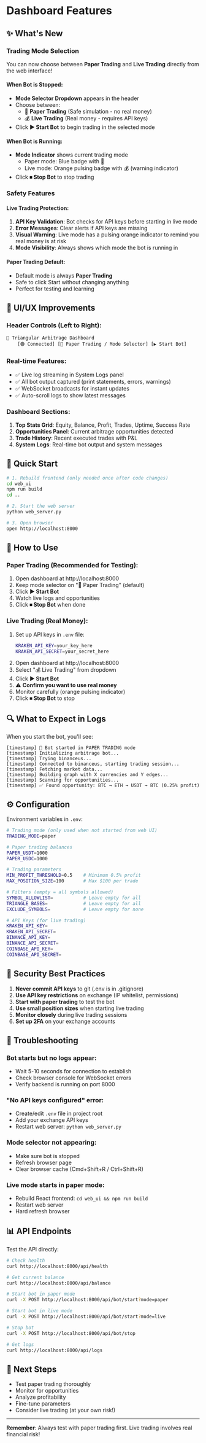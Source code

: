 # Dashboard Features

## ✨ What's New

### Trading Mode Selection
You can now choose between **Paper Trading** and **Live Trading** directly from the web interface!

#### When Bot is Stopped:
- **Mode Selector Dropdown** appears in the header
- Choose between:
  - 📝 **Paper Trading** (Safe simulation - no real money)
  - 💰 **Live Trading** (Real money - requires API keys)
- Click **▶️ Start Bot** to begin trading in the selected mode

#### When Bot is Running:
- **Mode Indicator** shows current trading mode
  - Paper mode: Blue badge with 📝
  - Live mode: Orange pulsing badge with 💰 (warning indicator)
- Click **⏹ Stop Bot** to stop trading

### Safety Features

#### Live Trading Protection:
1. **API Key Validation**: Bot checks for API keys before starting in live mode
2. **Error Messages**: Clear alerts if API keys are missing
3. **Visual Warning**: Live mode has a pulsing orange indicator to remind you real money is at risk
4. **Mode Visibility**: Always shows which mode the bot is running in

#### Paper Trading Default:
- Default mode is always **Paper Trading**
- Safe to click Start without changing anything
- Perfect for testing and learning

## 🎨 UI/UX Improvements

### Header Controls (Left to Right):
```
🔺 Triangular Arbitrage Dashboard
    [🟢 Connected] [📝 Paper Trading / Mode Selector] [▶️ Start Bot]
```

### Real-time Features:
- ✅ Live log streaming in System Logs panel
- ✅ All bot output captured (print statements, errors, warnings)
- ✅ WebSocket broadcasts for instant updates
- ✅ Auto-scroll logs to show latest messages

### Dashboard Sections:
1. **Top Stats Grid**: Equity, Balance, Profit, Trades, Uptime, Success Rate
2. **Opportunities Panel**: Current arbitrage opportunities detected
3. **Trade History**: Recent executed trades with P&L
4. **System Logs**: Real-time bot output and system messages

## 🚀 Quick Start

```bash
# 1. Rebuild frontend (only needed once after code changes)
cd web_ui
npm run build
cd ..

# 2. Start the web server
python web_server.py

# 3. Open browser
open http://localhost:8000
```

## 📝 How to Use

### Paper Trading (Recommended for Testing):
1. Open dashboard at http://localhost:8000
2. Keep mode selector on "📝 Paper Trading" (default)
3. Click **▶️ Start Bot**
4. Watch live logs and opportunities
5. Click **⏹ Stop Bot** when done

### Live Trading (Real Money):
1. Set up API keys in `.env` file:
   ```bash
   KRAKEN_API_KEY=your_key_here
   KRAKEN_API_SECRET=your_secret_here
   ```
2. Open dashboard at http://localhost:8000
3. Select "💰 Live Trading" from dropdown
4. Click **▶️ Start Bot**
5. ⚠️ **Confirm you want to use real money**
6. Monitor carefully (orange pulsing indicator)
7. Click **⏹ Stop Bot** to stop

## 🔍 What to Expect in Logs

When you start the bot, you'll see:
```
[timestamp] 📝 Bot started in PAPER TRADING mode
[timestamp] Initializing arbitrage bot...
[timestamp] Trying binanceus...
[timestamp] Connected to binanceus, starting trading session...
[timestamp] Fetching market data...
[timestamp] Building graph with X currencies and Y edges...
[timestamp] Scanning for opportunities...
[timestamp] ✅ Found opportunity: BTC → ETH → USDT → BTC (0.25% profit)
```

## ⚙️ Configuration

Environment variables in `.env`:
```bash
# Trading mode (only used when not started from web UI)
TRADING_MODE=paper

# Paper trading balances
PAPER_USDT=1000
PAPER_USDC=1000

# Trading parameters
MIN_PROFIT_THRESHOLD=0.5    # Minimum 0.5% profit
MAX_POSITION_SIZE=100       # Max $100 per trade

# Filters (empty = all symbols allowed)
SYMBOL_ALLOWLIST=           # Leave empty for all
TRIANGLE_BASES=             # Leave empty for all
EXCLUDE_SYMBOLS=            # Leave empty for none

# API Keys (for live trading)
KRAKEN_API_KEY=
KRAKEN_API_SECRET=
BINANCE_API_KEY=
BINANCE_API_SECRET=
COINBASE_API_KEY=
COINBASE_API_SECRET=
```

## 🔐 Security Best Practices

1. **Never commit API keys** to git (.env is in .gitignore)
2. **Use API key restrictions** on exchange (IP whitelist, permissions)
3. **Start with paper trading** to test the bot
4. **Use small position sizes** when starting live trading
5. **Monitor closely** during live trading sessions
6. **Set up 2FA** on your exchange accounts

## 🐛 Troubleshooting

### Bot starts but no logs appear:
- Wait 5-10 seconds for connection to establish
- Check browser console for WebSocket errors
- Verify backend is running on port 8000

### "No API keys configured" error:
- Create/edit `.env` file in project root
- Add your exchange API keys
- Restart web server: `python web_server.py`

### Mode selector not appearing:
- Make sure bot is stopped
- Refresh browser page
- Clear browser cache (Cmd+Shift+R / Ctrl+Shift+R)

### Live mode starts in paper mode:
- Rebuild React frontend: `cd web_ui && npm run build`
- Restart web server
- Hard refresh browser

## 📊 API Endpoints

Test the API directly:

```bash
# Check health
curl http://localhost:8000/api/health

# Get current balance
curl http://localhost:8000/api/balance

# Start bot in paper mode
curl -X POST http://localhost:8000/api/bot/start?mode=paper

# Start bot in live mode
curl -X POST http://localhost:8000/api/bot/start?mode=live

# Stop bot
curl -X POST http://localhost:8000/api/bot/stop

# Get logs
curl http://localhost:8000/api/logs
```

## 🎯 Next Steps

- Test paper trading thoroughly
- Monitor for opportunities
- Analyze profitability
- Fine-tune parameters
- Consider live trading (at your own risk!)

---

**Remember**: Always test with paper trading first. Live trading involves real financial risk!

